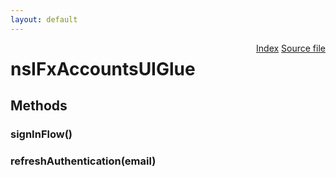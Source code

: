 ```yaml
---
layout: default
---
```

<div class='links' style='float:right'><a href="../index.html">Index</a>
<a href="http://dxr.mozilla.org/mozilla-central/source/services/fxaccounts/interfaces/nsIFxAccountsUIGlue.idl">Source file</a>
</div>

# nsIFxAccountsUIGlue #

## Methods ##

### signInFlow() ###

### refreshAuthentication(email) ###
